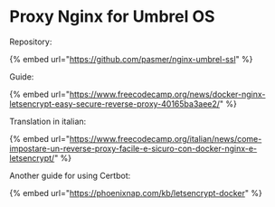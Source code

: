 # Proxy Nginx for Umbrel OS

Repository:

{% embed url="https://github.com/pasmer/nginx-umbrel-ssl" %}

Guide:

{% embed url="https://www.freecodecamp.org/news/docker-nginx-letsencrypt-easy-secure-reverse-proxy-40165ba3aee2/" %}

Translation in italian:

{% embed url="https://www.freecodecamp.org/italian/news/come-impostare-un-reverse-proxy-facile-e-sicuro-con-docker-nginx-e-letsencrypt/" %}

Another guide for using Certbot:

{% embed url="https://phoenixnap.com/kb/letsencrypt-docker" %}
